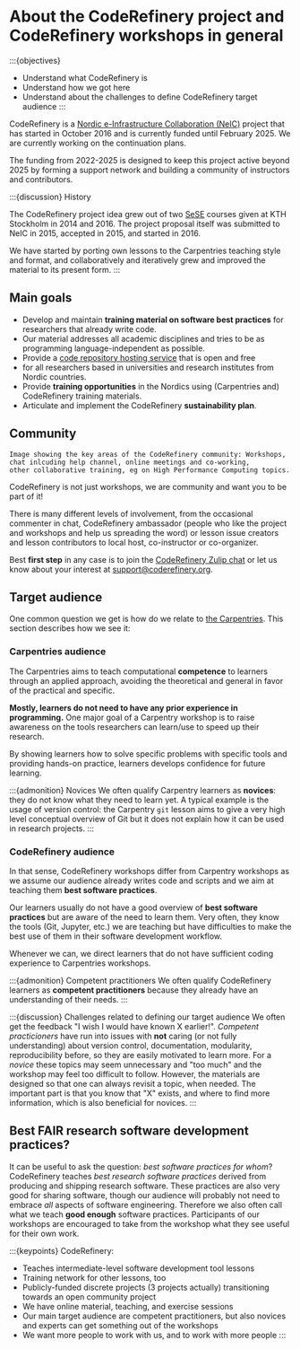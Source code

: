 # About the CodeRefinery project and CodeRefinery workshops in general

:::{objectives}
- Understand what CodeRefinery is
- Understand how we got here
- Understand about the challenges to define CodeRefinery target audience
:::

CodeRefinery is a
[Nordic e-Infrastructure Collaboration (NeIC)](https://neic.no/)
project that has started in October 2016 and is currently
funded until February 2025. We are currently working on the continuation plans.

The funding from 2022-2025 is designed to keep this project active
beyond 2025 by forming a support network and building a community of
instructors and contributors.

:::{discussion} History

The CodeRefinery project idea grew out of two [SeSE](http://sese.nu) courses given at KTH Stockholm in 2014 and 2016.
The project proposal itself was submitted to NeIC in 2015, accepted in 2015, and started in 2016.

We have started by porting own lessons to the Carpentries teaching style and
format, and collaboratively and iteratively grew and improved the material to
its present form.
:::


## Main goals

- Develop and maintain **training material on software best practices** for researchers that already write code.
- Our material addresses all academic disciplines and tries to be as programming language-independent as possible.
- Provide a [code repository hosting service](https://coderefinery.org/repository/) that is open and free
- for all researchers based in universities and research institutes from Nordic countries.
- Provide **training opportunities** in the Nordics using (Carpentries and) CodeRefinery training materials.
- Articulate and implement the CodeRefinery **sustainability plan**.


## Community

```{figure} img/community.png
Image showing the key areas of the CodeRefinery community: Workshops, chat inlcuding help channel, online meetings and co-working,
other collaborative training, eg on High Performance Computing topics.
```
CodeRefinery is not just workshops, we are community and want you to be part of it!

There is many different levels of involvement, from the occasional commenter in chat,
CodeRefinery ambassador (people who like the project and workshops and help us spreading the word) or lesson issue creators and lesson contributors to
local host, co-instructor or co-organizer.

Best **first step** in any case is to join the [CodeRefinery Zulip chat](https://coderefinery.zulipchat.com)
or let us know about your interest at support@coderefinery.org.


## Target audience

One common question we get is how do we relate to [the Carpentries](https://carpentries.org).
This section describes how we see it:


### Carpentries audience

The Carpentries aims to teach computational **competence** to learners through an applied approach,
avoiding the theoretical and general in favor of the practical and specific.

**Mostly, learners do not need to have any prior experience in programming.**
One major goal of a Carpentry workshop is to raise awareness on the tools researchers can learn/use to speed up their research.

By showing learners how to solve specific problems with specific tools and providing hands-on practice,
learners develops confidence for future learning.

:::{admonition} Novices
We often qualify Carpentry learners as **novices**: they do not know what they need to learn yet.
A typical example is the usage of version control: the Carpentry `git` lesson aims to give a
very high level conceptual overview of Git but it does not explain how it can be used in research projects.
:::


### CodeRefinery audience

In that sense, CodeRefinery workshops differ from Carpentry workshops as we assume
our audience already writes code and scripts and we aim at teaching them **best software practices**.

Our learners usually do not have a good overview of **best software practices** but are aware of the need to learn them.
Very often, they know the tools (Git, Jupyter, etc.) we are teaching
but have difficulties to make the best use of them in their software development workflow.

Whenever we can, we direct learners that do not have sufficient coding experience to Carpentries workshops.

:::{admonition} Competent practitioners
We often qualify CodeRefinery learners as **competent practitioners** because they already have an understanding of their needs.
:::

:::{discussion} Challenges related to defining our target audience
We often get the feedback "I wish I would have known X earlier!".
*Competent practicioners* have run into issues with **not** caring (or not fully understanding)
about version control, documentation, modularity, reproducibility before, so they are easily motivated to learn more.
For a *novice* these topics may seem unnecessary and "too much" and the workshop may feel too difficult to follow.
However, the materials are designed so that one can always revisit a topic, when needed.
The important part is that you know that "X" exists, and where to find more information, which is also beneficial for novices.
:::


## Best FAIR research software development practices?

It can be useful to ask the question: *best software practices for whom*?
CodeRefinery teaches *best research software practices* derived from producing and
shipping research software. These practices are also very good for sharing software,
though our audience will probably not need to embrace *all* aspects of
software engineering.
Therefore we also often call what we teach **good enough** software practices.
Participants of our workshops are encouraged to take from the workshop what they see useful for their own work.

:::{keypoints}
CodeRefinery:
- Teaches intermediate-level software development tool lessons
- Training network for other lessons, too
- Publicly-funded discrete projects (3 projects actually) transitioning towards an open community project
- We have online material, teaching, and exercise sessions
- Our main target audience are competent practitioners, but also novices and experts can get something out of the workshops
- We want more people to work with us, and to work with more people
:::
